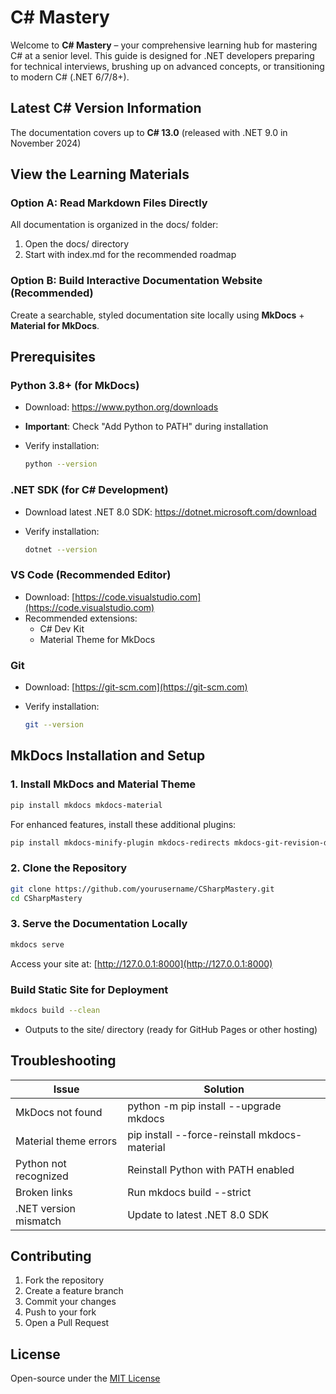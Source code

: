 # C# Mastery

Welcome to **C# Mastery** – your comprehensive learning hub for mastering C# at a senior level. This guide is designed for .NET developers preparing for technical interviews, brushing up on advanced concepts, or transitioning to modern C# (.NET 6/7/8+).

## Latest C# Version Information

The documentation covers up to **C# 13.0** (released with .NET 9.0 in November 2024)

## View the Learning Materials

### Option A: Read Markdown Files Directly

All documentation is organized in the docs/ folder:

1. Open the docs/ directory
2. Start with index.md for the recommended roadmap

### Option B: Build Interactive Documentation Website (Recommended)

Create a searchable, styled documentation site locally using **MkDocs** + **Material for MkDocs**.

## Prerequisites

### Python 3.8+ (for MkDocs)

- Download: https://www.python.org/downloads  
- **Important**: Check "Add Python to PATH" during installation  
- Verify installation:  

  ```bash
  python --version
  ```

### .NET SDK (for C# Development)

- Download latest .NET 8.0 SDK: https://dotnet.microsoft.com/download
- Verify installation:

  ```bash
  dotnet --version
  ```

### VS Code (Recommended Editor)

- Download: [https://code.visualstudio.com](https://code.visualstudio.com)
- Recommended extensions:
  - C# Dev Kit
  - Material Theme for MkDocs

### Git

- Download: [https://git-scm.com](https://git-scm.com)
- Verify installation:

  ```bash
  git --version
  ```

## MkDocs Installation and Setup

### 1. Install MkDocs and Material Theme

```bash
pip install mkdocs mkdocs-material
```

For enhanced features, install these additional plugins:

```bash
pip install mkdocs-minify-plugin mkdocs-redirects mkdocs-git-revision-date-plugin
```

### 2. Clone the Repository

```bash
git clone https://github.com/yourusername/CSharpMastery.git
cd CSharpMastery
```

### 3. Serve the Documentation Locally

```bash
mkdocs serve
```

Access your site at: [http://127.0.0.1:8000](http://127.0.0.1:8000)

### Build Static Site for Deployment

```bash
mkdocs build --clean
```

- Outputs to the site/ directory (ready for GitHub Pages or other hosting)

## Troubleshooting

| Issue                 | Solution                                                             |
| --------------------- | -------------------------------------------------------------------- |
| MkDocs not found      | python -m pip install --upgrade mkdocs                             |
| Material theme errors | pip install --force-reinstall mkdocs-material                      |
| Python not recognized | Reinstall Python with PATH enabled                                   |
| Broken links          | Run mkdocs build --strict                                          |
| .NET version mismatch | Update to latest .NET 8.0 SDK                                        |

## Contributing

1. Fork the repository
2. Create a feature branch
3. Commit your changes
4. Push to your fork
5. Open a Pull Request

## License

Open-source under the [MIT License](LICENSE)
